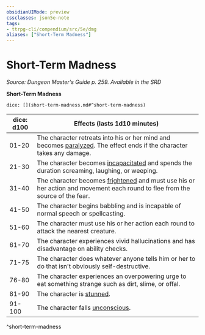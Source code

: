 ```yaml
---
obsidianUIMode: preview
cssclasses: json5e-note
tags:
- ttrpg-cli/compendium/src/5e/dmg
aliases: ["Short-Term Madness"]
---
```

# Short-Term Madness
*Source: Dungeon Master's Guide p. 259. Available in the <span title='Systems Reference Document (5.1)'>SRD</span>* 

**Short-Term Madness**

`dice: [](short-term-madness.md#^short-term-madness)`

| dice: d100 | Effects (lasts 1d10 minutes) |
|------------|------------------------------|
| 01-20 | The character retreats into his or her mind and becomes [paralyzed](3-Mechanics/CLI/rules/conditions.md#Paralyzed). The effect ends if the character takes any damage. |
| 21-30 | The character becomes [incapacitated](3-Mechanics/CLI/rules/conditions.md#Incapacitated) and spends the duration screaming, laughing, or weeping. |
| 31-40 | The character becomes [frightened](3-Mechanics/CLI/rules/conditions.md#Frightened) and must use his or her action and movement each round to flee from the source of the fear. |
| 41-50 | The character begins babbling and is incapable of normal speech or spellcasting. |
| 51-60 | The character must use his or her action each round to attack the nearest creature. |
| 61-70 | The character experiences vivid hallucinations and has disadvantage on ability checks. |
| 71-75 | The character does whatever anyone tells him or her to do that isn't obviously self-destructive. |
| 76-80 | The character experiences an overpowering urge to eat something strange such as dirt, slime, or offal. |
| 81-90 | The character is [stunned](3-Mechanics/CLI/rules/conditions.md#Stunned). |
| 91-100 | The character falls [unconscious](3-Mechanics/CLI/rules/conditions.md#Unconscious). |
^short-term-madness